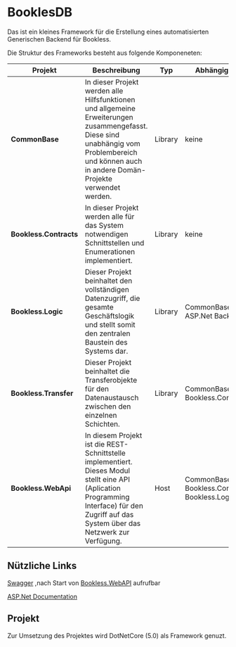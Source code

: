 # BooklesDB

Das ist ein kleines Framework für die Erstellung eines automatisierten Generischen Backend für Bookless.

Die Struktur des Frameworks besteht aus folgende Komponeneten:

|Projekt|Beschreibung|Typ|Abhängigkeit
|---|---|---|---|
|**CommonBase**|In dieser Projekt werden alle Hilfsfunktionen und allgemeine Erweiterungen zusammengefasst. Diese sind unabhängig vom Problembereich und können auch in andere Domän-Projekte verwendet werden.|Library|keine
|**Bookless.Contracts**|In dieser Projekt werden alle für das System notwendigen Schnittstellen und Enumerationen implementiert.|Library|keine
|**Bookless.Logic**|Dieser Projekt beinhaltet den vollständigen Datenzugriff, die gesamte Geschäftslogik und stellt somit den zentralen Baustein des Systems dar. |Library|CommonBase, # ASP.Net Backend
|**Bookless.Transfer**|Dieser Projekt beinhaltet die Transferobjekte für den Datenaustausch zwischen den einzelnen Schichten. |Library|CommonBase, Bookless.Contracts
|**Bookless.WebApi**|In diesem Projekt ist die REST-Schnittstelle implementiert. Dieses Modul stellt eine API (Aplication Programming Interface) für den Zugriff auf das System über das Netzwerk zur Verfügung.|Host|CommonBase, Bookless.Contracts, Bookless.Logic


## Nützliche Links
[Swagger](https://localhost:5001/swagger/index.html) ,nach Start von [Bookless.WebAPI](https://github.com/CodeChrisB/bookless/tree/frontendV1/Backend/ASPNet/Bookless.WebApi) aufrufbar

[ASP.Net Documentation](https://docs.microsoft.com/en-us/aspnet/core/tutorials/razor-pages/?view=aspnetcore-5.0)


## Projekt
Zur Umsetzung des Projektes wird DotNetCore (5.0) als Framework genuzt.
